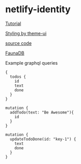 # netlify-identity

[Tutorial](https://egghead.io/playlists/building-a-serverless-jamstack-todo-app-with-netlify-gatsby-graphql-and-faunadb-53bb)

[Styling by theme-ui](https://theme-ui.com/home)

[source code](https://github.com/ChristopherBiscardi/serverless-todo-netlify-fauna-egghead)

[FaunaDB](https://fauna.com/)

Example graphql queries
```
{
  todos {
    id
    text
    done
  }
}

mutation {
  addTodo(text: "Be Awesome"){
    id
  }
}

mutation {
  updateTodoDone(id: "key-1") {
    text
    done
  }
}
```
